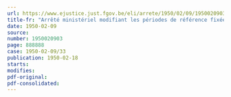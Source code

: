 ```yaml
---
url: https://www.ejustice.just.fgov.be/eli/arrete/1950/02/09/1950020903/justel
title-fr: "Arrêté ministériel modifiant les périodes de référence fixées pour la reconnaissance et pour la révision de l'admissibilité aux allocations de chômage des femmes mariées dont les revenus professionnels ne constituent pas la principale ressource du ménage. - Industrie diamantaire."
date: 1950-02-09
source:
number: 1950020903
page: 888888
case: 1950-02-09/33
publication: 1950-02-18
starts:
modifies:
pdf-original:
pdf-consolidated:
---
```


